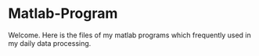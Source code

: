 # Matlab-Program
Welcome.
Here is the files of my matlab programs which frequently used in my daily data processing.
